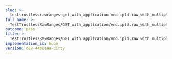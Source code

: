 ```yaml
---
slug: >-
  testtrustlessrawranges-get_with_application-vnd-ipld-raw_with_multiple_range_request_includes_correct_bytes#01
full_name: >-
  TestTrustlessRawRanges/GET_with_application/vnd.ipld.raw_with_multiple_range_request_includes_correct_bytes#01
outcome: pass
title: >-
  TestTrustlessRawRanges/GET_with_application/vnd.ipld.raw_with_multiple_range_request_includes_correct_bytes#01
implementation_id: kubo
version: dev-44b0eaa-dirty
---
```


